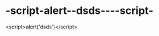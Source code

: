-script-alert--dsds----script-
==============================

&lt;script>alert('dsds')&lt;/script>
